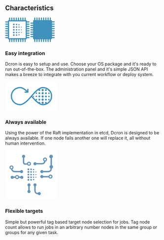 <div class="container">

<h2>Characteristics</h2>

  <div id="easy-integration" class="row vertical-align">
    <img src="img/integration.png" />
    <div class="col-md-9">
      <h3>Easy integration</h3>
      <p>Dcron is easy to setup and use. Choose your OS package and it's ready to run out-of-the-box. The administration panel and it's simple JSON API makes a breeze to integrate with you current workflow or deploy system.</p>
    </div>
  </div>

  <div id="always-available" class="row vertical-align">
    <img src="img/available.png" />
    <div class="col-md-9">
      <h3>Always available</h3>
      <p>Using the power of the Raft implementation in etcd, Dcron is designed to be always available. If one node fails another one will replace it, all without human intervention.</p>
    </div>
  </div>

  <div id="flexible-targets" class="row vertical-align">
    <img src="img/targets.png" />
    <div class="col-md-9">
      <h3>Flexible targets</h3>
      <p>Simple but powerful tag based target node selection for jobs. Tag node count allows to run jobs in an arbitrary number nodes in the same group or groups for any given task.</p>
    </div>
  </div>

</div>
